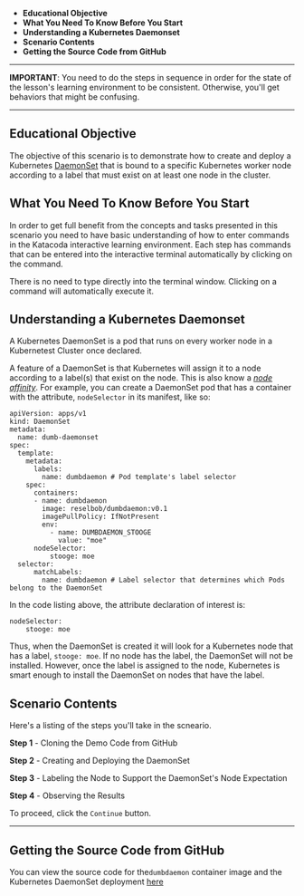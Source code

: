  * **Educational Objective**
 * **What You Need To Know Before You Start**
 * **Understanding a Kubernetes Daemonset**
 * **Scenario Contents**
 * **Getting the Source Code from GitHub**
 
------

**IMPORTANT**: You need to do the steps in sequence in order for the state of the lesson's learning environment to be
consistent. Otherwise, you'll get behaviors that might be confusing.

------
 
## Educational Objective
The objective of this scenario is to demonstrate how to create and deploy a Kubernetes
[DaemonSet](https://kubernetes.io/docs/concepts/workloads/controllers/daemonset/) that is bound to a specific
Kubernetes worker node according to a label that must exist on at least one node in the cluster.


## What You Need To Know Before You Start
In order to get full benefit from the concepts and tasks presented in this scenario you need to have basic understanding
of how to enter commands in the Katacoda interactive learning environment. Each step has commands that can be entered
into the interactive terminal automatically by clicking on the command.

There is no need to type directly into the terminal window. Clicking on a command will automatically execute it.


## Understanding a Kubernetes Daemonset

A Kubernetes DaemonSet is a pod that runs on every worker node in a Kubernetest Cluster once declared.
  
A feature of a DaemonSet is that Kubernetes will assign it to a node according to a label(s) that exist on the node.
This is also know a *[node affinity](https://www.infracloud.io/kubernetes-node-affinity/)*.
For example, you can create a DaemonSet pod that has a container with the attribute, `nodeSelector` in its manifest, like so:

```text
apiVersion: apps/v1
kind: DaemonSet
metadata:
  name: dumb-daemonset
spec:
  template:
    metadata:
      labels:
        name: dumbdaemon # Pod template's label selector
    spec:
      containers:
      - name: dumbdaemon
        image: reselbob/dumbdaemon:v0.1
        imagePullPolicy: IfNotPresent
        env:
          - name: DUMBDAEMON_STOOGE
            value: "moe"
      nodeSelector:
          stooge: moe
  selector:
      matchLabels:
        name: dumbdaemon # Label selector that determines which Pods belong to the DaemonSet
```

In the code listing above, the attribute declaration of interest is:

```text
nodeSelector:
    stooge: moe
```

Thus, when the DaemonSet is created it will look for a Kubernetes node that has a label, `stooge: moe`. If no node
has the label, the DaemonSet will not be installed. However, once the label is assigned to the node, Kubernetes is smart enough
to install the DaemonSet on nodes that have the label.


## Scenario Contents

Here's a listing of the steps you'll take in the scneario.

**Step 1** - Cloning the Demo Code from GitHub 

**Step 2** - Creating and Deploying the DaemonSet

**Step 3** - Labeling the Node to Support the DaemonSet's Node Expectation

**Step 4** - Observing the Results

To proceed, click the `Continue` button.

----

## Getting the Source Code from GitHub
You can view the source code for the`dumbdaemon` container image and the Kubernetes DaemonSet
deployment [here](https://github.com/reselbob/dumbdaemon)